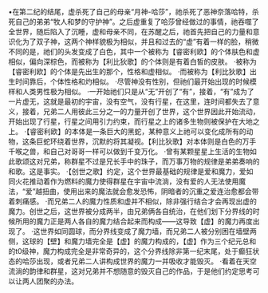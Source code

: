 •在第二纪的结尾，虚杀死了自己的母亲“月神-哈莎”，祂杀死了恶神奈落哈特，杀死自己的弟弟“牧人和梦的守护神”。之后虚重复了哈莎曾经做过的事情，祂吞噬了全世界，随后陷入了沉睡，虚和母亲不同，在苏醒之后，祂首先把自己的力量和意识化为了双子神，这两个神样貌极为相似，并且和过去的“虚”有着一样的脸，稍微不同的是，祂们的头发变成了白色，其中一个被称为【睿密利欧】的个体肤色和虚相似，偏向深棕色，而被称为【利比狄歌】的个体则是有着白皙的皮肤。
	·被称为【睿密利欧】的个体是先出生的那个，性格和虚相似。
	·而被称为【利比狄歌】出生时间靠后，个体性格和灼相似。
	·尽管神没有性别，但祂们最开始出现的时候模样和人类男性极为相似。
	·一开始祂们只是从“无”开创了“有”，接着，“有”成为了一片虚无，这就是最初的宇宙，没有空气，没有行星，在这里，连时间都失去了意义，接着，兄弟二人用彼此三分之一的力量开创了世界，这个世界因此开始流动，开始出现了行星，行星之间用引力约束，而行星之上的诸多生物则被保护在大地之上。
	·【睿密利欧】的本体是一条巨大的黑蛇，某种意义上祂可以变化成所有的动物，这条巨蛇环绕着世界，沉默的将其凝视。【利比狄歌】对本体则是白色的万手千喉之兽，和自己对哥哥一样可以做到千变万化。
	·曾有某颗星星上生活的生物如此歌颂这对兄弟，称群星不过是兄长手中的珠子，而万事万物的规律是弟弟奏响的和歌。这是事实。
	·【创世之歌】约定，这个世界最基础的规律是爱和魔力，爱如同火花推动着作为燃料的魔力使得群星在宇宙中流淌，没有爱的人无法使用魔法，“爱”越扭曲，使用出来的魔法就会愈发恐怖，阴暗者的沉重之爱连治愈都会带着刺痛感。
	·而兄弟二人的魔力性质和虚并不相似，除非强行结合才会再现出虚的魔力。创世之后，这世界被分成两半，由兄弟俩各自统治，在他们划下分界线的时候所用的魔力正是两人各自的魔力结合起来而构成——这导致【虚】的魔力再度出现了。
	·这世界如同圆球，而分界线变成了魔力墙，而兄弟二人被分别困在墙壁两侧，这球的【壁】和魔力墙完全是【虚】的魔力构成的，【虚】作为三个纪元总和的t0级神，魔力构成完全是非常奇异的，这个分界线除非第一纪末尾，处于癫狂状态的哈莎出现，或者兄弟二人讲构成世界的魔力一并吸收才能毁灭。
	·看着在天空流淌的韵律和群星，这对兄弟并不想随意的毁灭自己的作品，于是他们约定思考可以让两人团聚的办法。